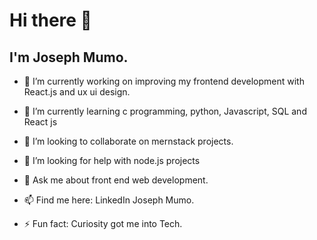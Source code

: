 <h1>Hi there 👋</h1>
 
<h2>I'm Joseph Mumo.</h2>
 

- 🔭 I’m currently working on improving my frontend development with React.js and ux ui design.

- 🌱 I’m currently learning c programming, python, Javascript, SQL and React js
 
- 👯 I’m looking to collaborate on mernstack projects.

- 🤔 I’m looking for help with node.js projects

- 💬 Ask me about front end web development.

- 📫 Find me here: LinkedIn Joseph Mumo.

- ⚡ Fun fact: Curiosity got me into Tech.
